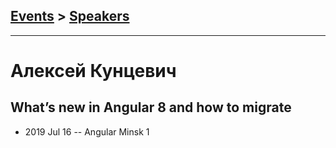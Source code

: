 ## [Events](../README.md) > [Speakers](../speakers.md)
---

# Алексей Кунцевич

## What’s new in Angular 8 and how to migrate
- 2019 Jul 16 -- Angular Minsk 1    
